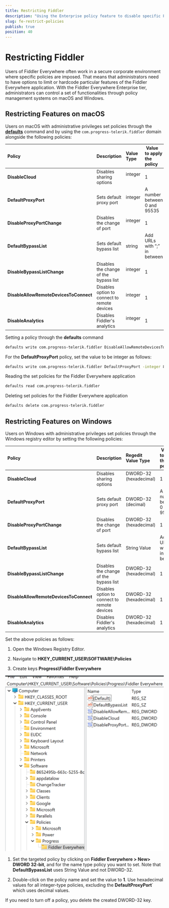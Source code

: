 ```yaml
---
title: Restricting Fiddler
description: "Using the Enterprise policy feature to disable specific Fiddler Everywhere features like remote connections, changing ports, cloud services, and others."
slug: fe-restrict-policies
publish: true
position: 40
---
```


# Restricting Fiddler

Users of Fiddler Everywhere often work in a secure corporate environment where specific policies are imposed. That means that administrators need to have options to limit or hardcode particular features of the Fiddler Everywhere application. With the Fiddler Everywhere Enterprise tier, administrators can control a set of functionalities through policy management systems on macOS and Windows.

## Restricting Features on macOS


Users on macOS with administrative privileges set policies through the [**defaults**](https://macos-defaults.com/) command and by using the `com.progress-telerik.fiddler` domain alongside the following policies:

| Policy          | Description | Value Type |  Value to apply the policy
|:-----------------|:----------------|:----------------|:-----------------
| **DisableCloud**   | Disables sharing options  | integer  | 1
| **DefaultProxyPort**   | Sets default proxy port  | integer  | A number between 0 and 95535
| **DisableProxyPortChange**   | Disables the change of port  | integer  | 1
| **DefaultBypassList**   | Sets default bypass list  | string  | Add URLs with “;” in between
| **DisableBypassListChange**   | Disables the change of the bypass list | integer  | 1
| **DisableAllowRemoteDevicesToConnect**   | Disables option to connect to remote devices | integer  | 1
| **DisableAnalytics**   | Disables Fiddler's analytics  | integer  | 1

Setting a policy through the **defaults** command
```sh
defaults write com.progress-telerik.fiddler DisableAllowRemoteDevicesToConnect 1
```

For the **DefaultProxyPort** policy, set the value to be integer as follows:
```sh
defaults write com.progress-telerik.fiddler DefaultProxyPort -integer 8899
```

Reading the set policies for the Fiddler Everywhere application
```sh
defaults read com.progress-telerik.fiddler
```

Deleting set policies for the Fiddler Everywhere application
```sh
defaults delete com.progress-telerik.fiddler
```

## Restricting Features on Windows

Users on Windows with administrative privileges set policies through the Windows registry editor by setting the following policies:

| Policy          | Description | Regedit Value Type |  Value to apply the policy
|:-----------------|:----------------|:----------------|:-----------------
| **DisableCloud**   | Disables sharing options  | DWORD-32 (hexadecimal)  | 1
| **DefaultProxyPort**   | Sets default proxy port  | DWORD-32 (decimal)  | A number between 0 and 95535
| **DisableProxyPortChange**   | Disables the change of port  | DWORD-32 (hexadecimal)  | 1
| **DefaultBypassList**   | Sets default bypass list  | String Value  | Add URLs with “;” in between
| **DisableBypassListChange**   | Disables the change of the bypass list | DWORD-32 (hexadecimal)  | 1
| **DisableAllowRemoteDevicesToConnect**   | Disables option to connect to remote devices | DWORD-32 (hexadecimal)  | 1
| **DisableAnalytics**   | Disables Fiddler's analytics  | DWORD-32 (hexadecimal)  | 1

Set the above policies as follows:

1. Open the Windows Registry Editor.

1. Navigate to **HKEY_CURRENT_USER\SOFTWARE\Policies**

1. Create keys **Progress\Fiddler Everywhere**

 ![regedit Fiddler keys](../images/security/restrict-fid-win.png)

1. Set the targeted policy by clicking on **Fiddler Everywhere > New> DWORD 32-bit**, and for the name type policy you want to set. Note that **DefaultBypassList** uses String Value and not DWORD-32.

1. Double-click on the policy name and set the value to **1**. Use hexadecimal values for all integer-type policies, excluding the **DefaultProxyPort**` which uses decimal values.

If you need to turn off a policy, you delete the created DWORD-32 key.